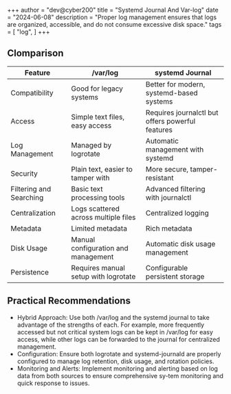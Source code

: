 +++
author = "dev@cyber200"
title = "Systemd Journal And Var-log"
date = "2024-06-08"
description = "Proper log management ensures that logs are organized, accessible, and do not consume excessive disk space."
tags = [
    "log",
]
+++


## Clomparison

Feature | /var/log | systemd Journal
|---|---|---|
Compatibility |	Good for legacy systems	| Better for modern, systemd-based systems
Access |	Simple text files, easy access |	Requires journalctl but offers powerful features
Log Management|	Managed by logrotate | Automatic management with systemd
Security |	Plain text, easier to tamper with | More secure, tamper-resistant
Filtering and Searching	| Basic text processing tools | Advanced filtering with journalctl
Centralization | Logs scattered across multiple files | Centralized logging
Metadata |	Limited metadata | Rich metadata
Disk Usage | Manual configuration and management | Automatic disk usage management
Persistence | Requires manual setup with logrotate | Configurable persistent storage


## Practical Recommendations
- Hybrid Approach: Use both /var/log and the systemd journal to take advantage of the strengths of each. For example, more frequently accessed but not critical system logs can be kept in /var/log for easy access, while other logs can be forwarded to the journal for centralized management.
- Configuration: Ensure both logrotate and systemd-journald are properly configured to manage log retention, disk usage, and rotation policies.
- Monitoring and Alerts: Implement monitoring and alerting based on log data from both sources to ensure comprehensive sy-tem monitoring and quick response to issues.